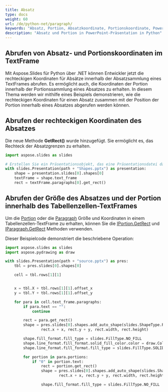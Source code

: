 ```yaml
---
title: Absatz
type: docs
weight: 60
url: /de/python-net/paragraph/
keywords: "Absatz, Portion, Absatzkoordinate, Portionskoordinate, PowerPoint-Präsentation, Python, Aspose.Slides für Python über .NET"
description: "Absatz und Portion in PowerPoint-Präsentation in Python"
---
```


## **Abrufen von Absatz- und Portionskoordinaten im TextFrame**
Mit Aspose.Slides für Python über .NET können Entwickler jetzt die rechteckigen Koordinaten für Absätze innerhalb der Absatzsammlung eines TextFrames abrufen. Es ermöglicht auch, die Koordinaten der Portion innerhalb der Portionssammlung eines Absatzes zu erhalten. In diesem Thema werden wir mithilfe eines Beispiels demonstrieren, wie die rechteckigen Koordinaten für einen Absatz zusammen mit der Position der Portion innerhalb eines Absatzes abgerufen werden können.

## **Abrufen der rechteckigen Koordinaten des Absatzes**
Die neue Methode **GetRect()** wurde hinzugefügt. Sie ermöglicht es, das Rechteck der Absatzgrenzen zu erhalten.

```py
import aspose.slides as slides

# Erstellen Sie ein Präsentationsobjekt, das eine Präsentationsdatei darstellt
with slides.Presentation(path + "Shapes.pptx") as presentation:
    shape = presentation.slides[0].shapes[0]
    textFrame = shape.text_frame
    rect = textFrame.paragraphs[0].get_rect()
```

## **Abrufen der Größe des Absatzes und der Portion innerhalb des Tabellenzellen-TextFrames** ##

Um die [Portion](https://reference.aspose.com/slides/python-net/aspose.slides/portion/) oder die [Paragraph](https://reference.aspose.com/slides/python-net/aspose.slides/paragraph/) Größe und Koordinaten in einem Tabellenzellen-TextFrame zu erhalten, können Sie die [IPortion.GetRect](https://reference.aspose.com/slides/python-net/aspose.slides/iportion/) und [IParagraph.GetRect](https://reference.aspose.com/slides/python-net/aspose.slides/iparagraph/) Methoden verwenden.

Dieser Beispielcode demonstriert die beschriebene Operation:

```py
import aspose.slides as slides
import aspose.pydrawing as draw

with slides.Presentation(path + "source.pptx") as pres:
    tbl = pres.slides[0].shapes[0]

    cell = tbl.rows[1][1]


    x = tbl.X + tbl.rows[1][1].offset_x
    y = tbl.Y + tbl.rows[1][1].offset_y

    for para in cell.text_frame.paragraphs:
        if para.text == "":
            continue

        rect = para.get_rect()
        shape = pres.slides[0].shapes.add_auto_shape(slides.ShapeType.RECTANGLE,
                rect.x + x, rect.y + y, rect.width, rect.height)

        shape.fill_format.fill_type = slides.FillType.NO_FILL
        shape.line_format.fill_format.solid_fill_color.color = draw.Color.yellow
        shape.line_format.fill_format.fill_type = slides.FillType.SOLID

        for portion in para.portions:
            if "0" in portion.text:
                rect = portion.get_rect()
                shape = pres.slides[0].shapes.add_auto_shape(slides.ShapeType.RECTANGLE,
                        rect.x + x, rect.y + y, rect.width, rect.height)

                shape.fill_format.fill_type = slides.FillType.NO_FILL
```